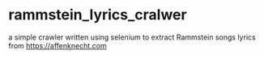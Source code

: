 # rammstein_lyrics_cralwer
a simple crawler written using selenium to extract Rammstein songs lyrics from https://affenknecht.com
